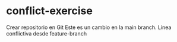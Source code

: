 # conflict-exercise
Crear repositorio en Git
Este es un cambio en la main branch.
Línea conflictiva desde feature-branch
